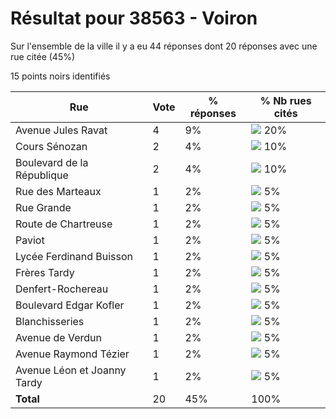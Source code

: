 # Résultat pour 38563 - Voiron

Sur l'ensemble de la ville il y a eu 44 réponses dont 20 réponses avec une rue citée (45%)

15 points noirs identifiés

| Rue | Vote | % réponses | % Nb rues cités|
|-----|------|------------|----------------|
| Avenue Jules Ravat | 4 | 9% | <img src="../../img/bar_20.gif" />&nbsp;20%|
| Cours Sénozan | 2 | 4% | <img src="../../img/bar_10.gif" />&nbsp;10%|
| Boulevard de la République | 2 | 4% | <img src="../../img/bar_10.gif" />&nbsp;10%|
| Rue des Marteaux | 1 | 2% | <img src="../../img/bar_5.gif" />&nbsp;5%|
| Rue Grande | 1 | 2% | <img src="../../img/bar_5.gif" />&nbsp;5%|
| Route de Chartreuse | 1 | 2% | <img src="../../img/bar_5.gif" />&nbsp;5%|
| Paviot | 1 | 2% | <img src="../../img/bar_5.gif" />&nbsp;5%|
| Lycée Ferdinand Buisson | 1 | 2% | <img src="../../img/bar_5.gif" />&nbsp;5%|
| Frères Tardy | 1 | 2% | <img src="../../img/bar_5.gif" />&nbsp;5%|
| Denfert-Rochereau | 1 | 2% | <img src="../../img/bar_5.gif" />&nbsp;5%|
| Boulevard Edgar Kofler | 1 | 2% | <img src="../../img/bar_5.gif" />&nbsp;5%|
| Blanchisseries | 1 | 2% | <img src="../../img/bar_5.gif" />&nbsp;5%|
| Avenue de Verdun | 1 | 2% | <img src="../../img/bar_5.gif" />&nbsp;5%|
| Avenue Raymond Tézier | 1 | 2% | <img src="../../img/bar_5.gif" />&nbsp;5%|
| Avenue Léon et Joanny Tardy | 1 | 2% | <img src="../../img/bar_5.gif" />&nbsp;5%|
| **Total** | 20 | 45% | 100%|

